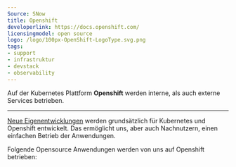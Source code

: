 ```yaml
---
Source: SNow
title: Openshift
developerlink: https://docs.openshift.com/
licensingmodel: open source
logo: /logo/100px-OpenShift-LogoType.svg.png
tags:
- support
- infrastruktur
- devstack
- observability
---
```

Auf der Kubernetes Plattform __Openshift__ werden interne, als auch externe Services betrieben.

---

[Neue Eigenentwicklungen](../publish) werden grundsätzlich für Kubernetes und Openshift entwickelt.
Das ermöglicht uns, aber auch Nachnutzern, einen einfachen Betrieb der Anwendungen. 

Folgende Opensource Anwendungen werden von uns auf Openshift betrieben:

<ClientOnly>
<TagTile
:available-tags="['k8s']"
show-excerpt
/>
</ClientOnly>

<script setup>
import TagTile from "../../.vitepress/components/TagTile.vue";
</script>
